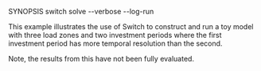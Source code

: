 SYNOPSIS
	switch solve --verbose --log-run

This example illustrates the use of Switch to construct and run a toy
model with three load zones and two investment periods where the first
investment period has more temporal resolution than the second.

Note, the results from this have not been fully evaluated.
